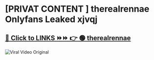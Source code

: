 
 # [PRIVAT CONTENT ] therealrennae Onlyfans Leaked xjvqj

## <h2><a href="https://clipsfans.com/therealrennae&ref=git">🔗 Click to LINKS ⏩⏩ 👉 🟢 therealrennae </a></h2>

<a href="https://clipsfans.com/therealrennae&ref=git" rel="nofollow" data-target="animated-image.originalLink"><img src="https://i.ibb.co.com/xMMVF88/686577567.gif" alt="Viral Video Original" style="max-width: 100%; display: inline-block;" data-target="animated-image.originalImage"></a>

